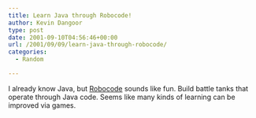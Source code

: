 ```yaml
---
title: Learn Java through Robocode!
author: Kevin Dangoor
type: post
date: 2001-09-10T04:56:46+00:00
url: /2001/09/09/learn-java-through-robocode/
categories:
  - Random

---
```

I already know Java, but [Robocode][1] sounds like fun. Build battle tanks that operate through Java code. Seems like many kinds of learning can be improved via games.

 [1]: http://robocode.alphaworks.ibm.com/home/home.html